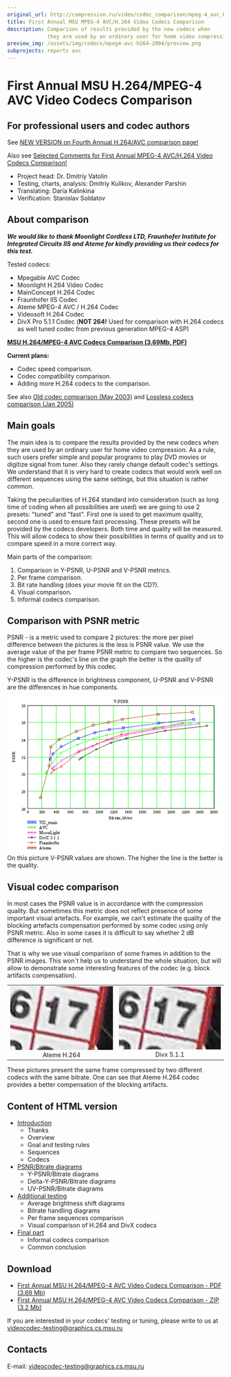 ```yaml
---
original_url: http://compression.ru/video/codec_comparison/mpeg-4_avc_h264_en.html
title: First Annual MSU MPEG-4 AVC/H.264 Video Codecs Comparison
description: Comparison of results provided by the new codecs when
             they are used by an ordinary user for home video compression.
preview_img: /assets/img/codecs/mpeg4-avc-h264-2004/preview.png
subprojects: reports avc
---
```


# First Annual MSU H.264/MPEG-4 AVC Video Codecs Comparison

## For professional users and codec authors

See [NEW VERSION on Fourth Annual H.264/AVC comparison
page!](/codecs/mpeg4-avc-h264-2007.html)

Also see [Selected Comments for First Annual MPEG-4 AVC/H.264 Video
Codecs
Comparison!](/codecs/mpeg4-avc-h264-2004-comments.html)

* Project head: Dr. Dmitriy Vatolin  
* Testing, charts, analysis: Dmitriy Kulikov, Alexander Parshin  
* Translating: Daria Kalinkina  
* Verification: Stanislav Soldatov  

## About comparison

***We would like to thank Moonlight Cordless LTD, Fraunhofer Institute
for Integrated Circuits IIS and Ateme for kindly providing us their
codecs for this test.***  
  
Tested codecs:

-   Mpegable AVC Codec
-   Moonlight H.264 Video Codec
-   MainConcept H.264 Codec
-   Fraunhofer IIS Codec
-   Ateme MPEG-4 AVC / H.264 Codec
-   Videosoft H.264 Codec
-   DivX Pro 5.1.1 Codec (**NOT 264!** Used for comparison with H.264
    codecs as well tuned codec from previous generation MPEG-4 ASP)

**[MSU H.264/MPEG-4 AVC Codecs Comparison (3.69Mb,
PDF)](http://compression.ru/video/codec_comparison/pdf/MSU_H264_Comparison_eng.pdf)**  
  
**Current plans:**

-   Codec speed comparison.
-   Codec compatibility comparison.
-   Adding more H.264 codecs to the comparison.

See also [Old codec comparison (May
2003)](/codecs/comparisons.html) and
[Lossless codecs comparison (Jan
2005)](/codecs/lossless-codecs-comparison-2004.html)

## Main goals

The main idea is to compare the results provided by the new codecs when
they are used by an ordinary user for home video compression. As a rule,
such users prefer simple and popular programs to play DVD movies or
digitize signal from tuner. Also they rarely change default codec's
settings. We understand that it is very hard to create codecs that would
work well on different sequences using the same settings, but this
situation is rather common.

Taking the peculiarities of H.264 standard into consideration (such as
long time of coding when all possibilities are used) we are going to use
2 presets: "tuned" and "fast". First one is used to get maximum quality,
second one is used to ensure fast processing. These presets will be
provided by the codecs developers. Both time and quality will be
measured. This will allow codecs to show their possibilities in terms of
quality and us to compare speed in a more correct way.

Main parts of the comparison:

1.  Comparison in Y-PSNR, U-PSNR and V-PSNR metrics.
2.  Per frame comparison.
3.  Bit rate handling (does your movie fit on the CD?).
4.  Visual comparison.
5.  Informal codecs comparison.

## Comparison with PSNR metric

PSNR - is a metric used to compare 2 pictures: the more per pixel
difference between the pictures is the less is PSNR value. We use the
average value of the per frame PSNR metric to compare two sequences. So
the higher is the codec's line on the graph the better is the quality of
compression performed by this codec.

Y-PSNR is the difference in brightness component, U-PSNR and V-PSNR are
the differences in hue components.

<div class="center">
<div>
<img src="/assets/img/codecs/mpeg4-avc-h264-2004/psnr.png" /><br />
On this picture V-PSNR values are shown. The higher the line is the better is the quality.<br />
</div>
</div>

## Visual codec comparison

In most cases the PSNR value is in accordance with the compression
quality. But sometimes this metric does not reflect presence of some
important visual artefacts. For example, we can't estimate the quality
of the blocking artefacts compensation performed by some codec using
only PSNR metric. Also in some cases it is difficult to say whether 2 dB
difference is significant or not.

That is why we use visual comparison of some frames in addition to the
PSNR images. This won\`t help us to understand the whole situation, but
will allow to demonstrate some interesting features of the codec (e.g.
block artifacts compensation).

<table class="center" style="text-align: center">
<tbody>
<tr>
<td>
<img src="/assets/img/codecs/mpeg4-avc-h264-2004/visual_ateme.jpg" alt="Ateme "><br/>
Ateme H.264
</td>

<td>
<img src="/assets/img/codecs/mpeg4-avc-h264-2004/visual_divx.jpg" alt="Divx
3.1 "> <br/> 
Divx 5.1.1
</td>
</tr>
</tbody>
</table>

These pictures present the same frame compressed by two different codecs
with the same bitrate. One can see that Ateme H.264 codec provides a
better compensation of the blocking artifacts.

## Content of HTML version

- [Introduction](/codecs/mpeg4-avc-h264-2004-part1.html)
    - Thanks
    - Overview
    - Goal and testing rules
    - Sequences
    - Codecs
- [PSNR/Bitrate diagrams](/codecs/mpeg4-avc-h264-2004-part2.html)
    - Y-PSNR/Bitrate diagrams
    - Delta-Y-PSNR/Bitrate diagrams
    - UV-PSNR/Bitrate diagrams
- [Additional testing](/codecs/mpeg4-avc-h264-2004-part3.html)
    - Average brightness shift diagrams
    - Bitrate handling diagrams
    - Per frame sequences comparison
    - Visual comparison of H.264 and DivX codecs
- [Final part](/codecs/mpeg4-avc-h264-2004-part4.html)
    - Informal codecs comparison
    - Common conclusion

## Download

-   [First Annual MSU H.264/MPEG-4 AVC Video Codecs Comparison - PDF
    (3.69
    Mb)](http://compression.ru/video/codec_comparison/pdf/MSU_H264_Comparison_eng.pdf)
-   [First Annual MSU H.264/MPEG-4 AVC Video Codecs Comparison - ZIP
    (3.2
    Mb)](http://compression.ru/video/codec_comparison/zip/MSU_H264_Comparison_eng.zip)

  
If you are interested in your codecs' testing or tuning, please write to
us at
<videocodec-testing@graphics.cs.msu.ru>

## Contacts

E-mail: <videocodec-testing@graphics.cs.msu.ru>



